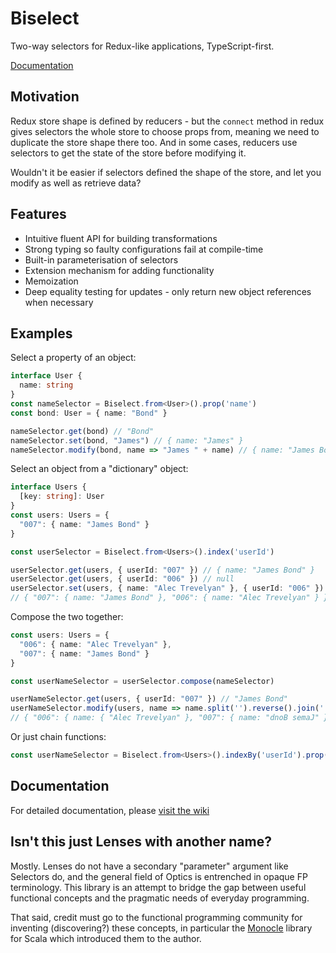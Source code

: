 # Biselect

Two-way selectors for Redux-like applications, TypeScript-first.

[Documentation](https://github.com/alexfoxgill/biselect/wiki)

## Motivation

Redux store shape is defined by reducers - but the `connect` method in redux gives selectors the whole store to choose props from, meaning we need to duplicate the store shape there too. And in some cases, reducers use selectors to get the state of the store before modifying it.

Wouldn't it be easier if selectors defined the shape of the store, and let you modify as well as retrieve data?

## Features

* Intuitive fluent API for building transformations
* Strong typing so faulty configurations fail at compile-time
* Built-in parameterisation of selectors
* Extension mechanism for adding functionality
* Memoization
* Deep equality testing for updates - only return new object references when necessary

## Examples

Select a property of an object:
```typescript
interface User {
  name: string
}
const nameSelector = Biselect.from<User>().prop('name')
const bond: User = { name: "Bond" }

nameSelector.get(bond) // "Bond"
nameSelector.set(bond, "James") // { name: "James" }
nameSelector.modify(bond, name => "James " + name) // { name: "James Bond" }
```

Select an object from a "dictionary" object:
```typescript
interface Users {
  [key: string]: User
}
const users: Users = {
  "007": { name: "James Bond" }
}

const userSelector = Biselect.from<Users>().index('userId')

userSelector.get(users, { userId: "007" }) // { name: "James Bond" }
userSelector.get(users, { userId: "006" }) // null
userSelector.set(users, { name: "Alec Trevelyan" }, { userId: "006" })
// { "007": { name: "James Bond" }, "006": { name: "Alec Trevelyan" } }
```

Compose the two together:
```typescript
const users: Users = {
  "006": { name: "Alec Trevelyan" },
  "007": { name: "James Bond" }
}

const userNameSelector = userSelector.compose(nameSelector)

userNameSelector.get(users, { userId: "007" }) // "James Bond"
userNameSelector.modify(users, name => name.split('').reverse().join(''), { userId: "007" })
// { "006": { name: { "Alec Trevelyan" }, "007": { name: "dnoB semaJ" }}
```

Or just chain functions:

```typescript
const userNameSelector = Biselect.from<Users>().indexBy('userId').prop('name')
```

## Documentation

For detailed documentation, please [visit the wiki](https://github.com/alexfoxgill/biselect/wiki)

## Isn't this just Lenses with another name?

Mostly. Lenses do not have a secondary "parameter" argument like Selectors do, and the general field of Optics is entrenched in opaque FP terminology. This library is an attempt to bridge the gap between useful functional concepts and the pragmatic needs of everyday programming.

That said, credit must go to the functional programming community for inventing (discovering?) these concepts, in particular the [Monocle](https://github.com/julien-truffaut/Monocle) library for Scala which introduced them to the author.
